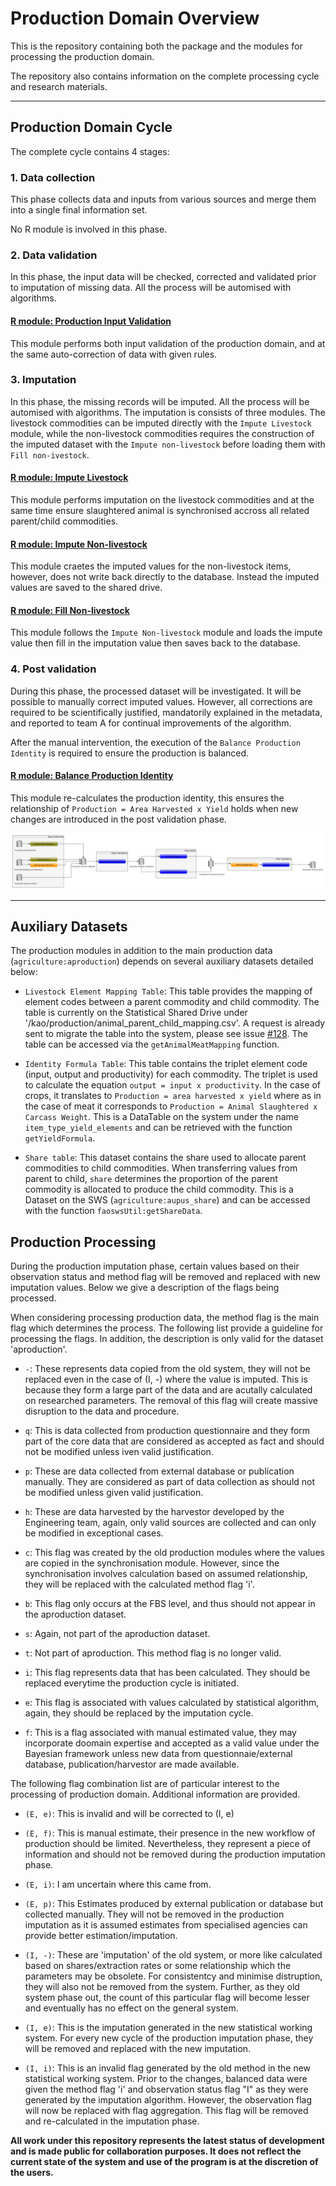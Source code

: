 # Production Domain Overview

This is the repository containing both the package and the modules for
processing the production domain.

The repository also contains information on the complete processing cycle and
research materials.

---

## Production Domain Cycle

The complete cycle contains 4 stages:

### 1. Data collection

This phase collects data and inputs from various sources and merge them into
a single final information set.

No R module is involved in this phase.

### 2. Data validation

In this phase, the input data will be checked, corrected and validated prior
to imputation of missing data. All the process will be automised with
algorithms.

#### [R module: Production Input Validation](https://github.com/SWS-Methodology/faoswsProduction/tree/master/modules/production_input_validation)

This module performs both input validation of the production domain, and at
the same auto-correction of data with given rules.


### 3. Imputation

In this phase, the missing records will be imputed. All the process will be
automised with algorithms. The imputation is consists of three modules. The
livestock commodities can be imputed directly with the `Impute Livestock`
module, while the non-livestock commodities requires the construction of the
imputed dataset with the `Impute non-livestock` before loading them with
`Fill non-ivestock`.

#### [R module: Impute Livestock](https://github.com/SWS-Methodology/faoswsProduction/tree/master/modules/impute_livestock)

This module performs imputation on the livestock commodities and at the same
time ensure slaughtered animal is synchronised accross all related
parent/child commodities.

#### [R module: Impute Non-livestock](https://github.com/SWS-Methodology/faoswsProduction/tree/master/modules/impute_non_livestock)

This module craetes the imputed values for the non-livestock items, however,
does not write back directly to the database. Instead the imputed values are
saved to the shared drive.

#### [R module: Fill Non-livestock](https://github.com/SWS-Methodology/faoswsProduction/tree/master/modules/fill_non_livestock)

This module follows the `Impute Non-livestock` module and loads the impute
value then fill in the imputation value then saves back to the database.

### 4. Post validation

During this phase, the processed dataset will be investigated. It will be
possible to manually correct imputed values. However, all corrections are
required to be scientifically justified, mandatorily explained in the metadata,
and reported to team A for continual improvements of the algorithm.

After the manual intervention, the execution of the `Balance Production
Identity` is required to ensure the production is balanced.

#### [R module: Balance Production Identity](https://github.com/SWS-Methodology/faoswsProduction/tree/master/modules/balance_production_identity)

This module re-calculates the production identity, this ensures the
relationship of `Production = Area Harvested x Yield` holds when new changes
are introduced in the post validation phase.

![Production Work Flow](production_workflow_horizontal.jpg?raw=true "Work Flow")

---

## Auxiliary Datasets

The production modules in addition to the main production data
(`agriculture:aproduction`) depends on several auxiliary datasets detailed
below:

* `Livestock Element Mapping Table`: This table provides the mapping of element
  codes between a parent commodity and child commodity. The table is currently
  on the Statistical Shared Drive under
  '/kao/production/animal_parent_child_mapping.csv'. A request is already sent
  to migrate the table into the system, please see issue
  [#128](https://github.com/SWS-Methodology/faoswsProduction/issues/128). The
  table can be accessed via the `getAnimalMeatMapping` function.

* `Identity Formula Table`: This table contains the triplet element code (input,
  output and productivity) for each commodity. The triplet is used to calculate
  the equation `output = input x productivity`. In the case of crops, it
  translates to `Production = area harvested x yield` where as in the case of
  meat it corresponds to `Production = Animal Slaughtered x Carcass Weight`.
  This is a DataTable on the system under the name `item_type_yield_elements`
  and can be retrieved with the function `getYieldFormula`.

* `Share table`: This dataset contains the share used to allocate parent
  commodities to child commodities. When transferring values from parent to
  child, `share` determines the proportion of the parent commodity is allocated
  to produce the child commodity. This is a Dataset on the SWS
  (`agriculture:aupus_share`) and can be accessed with the function
  `faoswsUtil:getShareData`.

## Production Processing

During the production imputation phase, certain values based on their
observation status and method flag will be removed and replaced with new
imputation values. Below we give a description of the flags being processed.

When considering processing production data, the method flag is the main flag
which determines the process. The following list provide a guideline for
processing the flags. In addition, the description is only valid for the dataset
'aproduction'.

* `-`: These represents data copied from the old system, they will not be replaced
   even in the case of (I, -) where the value is imputed. This is because they
   form a large part of the data and are acutally calculated on researched
   parameters. The removal of this flag will create massive disruption to the
   data and procedure.

* `q`: This is data collected from production questionnaire and they form part of
  the core data that are considered as accepted as fact and should not be
  modified unless iven valid justification.

* `p`: These are data collected from external database or publication manually.
  They are considered as part of data collection as should not be modified
  unless given valid justification.

* `h`: These are data harvested by the harvestor developed by the Engineering
  team, again, only valid sources are collected and can only be modified in
  exceptional cases.

* `c`: This flag was created by the old production modules where the values are
  copied in the synchronisation module. However, since the synchronisation
  involves calculation based on assumed relationship, they will be replaced with
  the calculated method flag 'i'.

* `b`: This flag only occurs at the FBS level, and thus should not appear in the
  aproduction dataset.

* `s`: Again, not part of the aproduction dataset.

* `t`: Not part of aproduction. This method flag is no longer valid.

* `i`: This flag represents data that has been calculated. They should be
  replaced everytime the production cycle is initiated.

* `e`: This flag is associated with values calculated by statistical algorithm,
  again, they should be replaced by the imputation cycle.

* `f`: This is a flag associated with manual estimated value, they may
  incorporate doomain expertise and accepted as a valid value under the Bayesian
  framework unless new data from questionnaie/external database,
  publication/harvestor are made available.

The following flag combination list are of particular interest to the processing
of production domain. Additional information are provided.


* `(E, e)`: This is invalid and will be corrected to (I, e)

* `(E, f)`: This is manual estimate, their presence in the new workflow of
            production should be limited. Nevertheless, they represent a piece
            of information and should not be removed during the production
            imputation phase.

* `(E, i)`: I am uncertain where this came from.

* `(E, p)`: This Estimates produced by external publication or database but
            collected manually. They will not be removed in the production
            imputation as it is assumed estimates from specialised agencies can
            provide better estimation/imputation.

* `(I, -)`: These are 'imputation' of the old system, or more like calculated
            based on shares/extraction rates or some relationship which the
            parameters may be obsolete. For consistentcy and minimise
            distruption, they will also not be removed from the system. Further,
            as they old system phase out, the count of this particular flag will
            become lesser and eventually has no effect on the general system.

* `(I, e)`: This is the imputation generated in the new statistical working
            system. For every new cycle of the production imputation phase, they
            will be removed and replaced with the new imputation.

* `(I, i)`: This is an invalid flag generated by the old method in the new
            statistical working system. Prior to the changes, balanced data were
            given the method flag 'i' and observation status flag "I" as they
            were generated by the imputation algorithm. However, the observation
            flag will now be replaced with flag aggregation. This flag will be
            removed and re-calculated in the imputation phase.

**All work under this repository represents the latest status of development and
   is made public for collaboration purposes. It does not reflect the current
   state of the system and use of the program is at the discretion of the
   users.**
